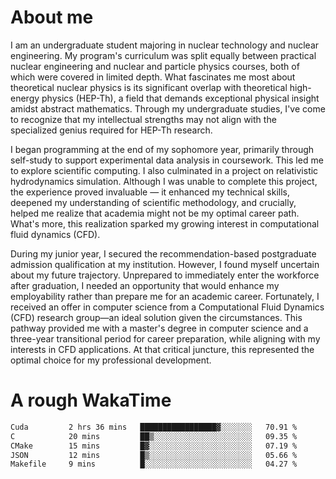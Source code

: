 # About me

I am an undergraduate student majoring in nuclear technology and nuclear engineering. My program's curriculum was split equally between practical nuclear engineering and nuclear and particle physics courses, both of which were covered in limited depth. What fascinates me most about theoretical nuclear physics is its significant overlap with theoretical high-energy physics (HEP-Th), a field that demands exceptional physical insight amidst abstract mathematics. Through my undergraduate studies, I've come to recognize that my intellectual strengths may not align with the specialized genius required for HEP-Th research.

I began programming at the end of my sophomore year, primarily through self-study to support experimental data analysis in coursework. This led me to explore scientific computing. I also culminated in a project on relativistic hydrodynamics simulation. Although I was unable to complete this project, the experience proved invaluable — it enhanced my technical skills, deepened my understanding of scientific methodology, and crucially, helped me realize that academia might not be my optimal career path. What's more, this realization sparked my growing interest in computational fluid dynamics (CFD).

During my junior year, I secured the recommendation-based postgraduate admission qualification at my institution. However, I found myself uncertain about my future trajectory. Unprepared to immediately enter the workforce after graduation, I needed an opportunity that would enhance my employability rather than prepare me for an academic career. Fortunately, I received an offer in computer science from a Computational Fluid Dynamics (CFD) research group—an ideal solution given the circumstances. This pathway provided me with a master's degree in computer science and a three-year transitional period for career preparation, while aligning with my interests in CFD applications. At that critical juncture, this represented the optimal choice for my professional development.

# A rough WakaTime

<!--START_SECTION:waka-->

```txt
Cuda         2 hrs 36 mins   █████████████████▓░░░░░░░   70.91 %
C            20 mins         ██▒░░░░░░░░░░░░░░░░░░░░░░   09.35 %
CMake        15 mins         █▓░░░░░░░░░░░░░░░░░░░░░░░   07.19 %
JSON         12 mins         █▒░░░░░░░░░░░░░░░░░░░░░░░   05.66 %
Makefile     9 mins          █░░░░░░░░░░░░░░░░░░░░░░░░   04.27 %
```

<!--END_SECTION:waka-->

